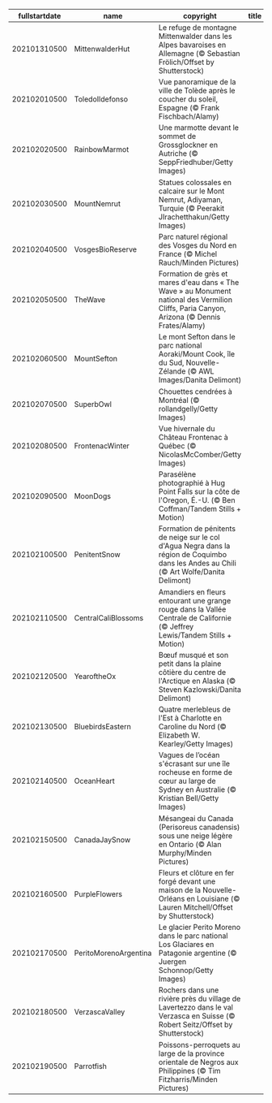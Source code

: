 |fullstartdate|name|copyright|title|image|
|--|--|--|--|--|
202101310500|MittenwalderHut|Le refuge de montagne Mittenwalder dans les Alpes bavaroises en Allemagne (© Sebastian Frölich/Offset by Shutterstock)||![](/fr-CA/2021/02/202101310500MittenwalderHut.jpg)|
202102010500|ToledoIldefonso|Vue panoramique de la ville de Tolède après le coucher du soleil, Espagne (© Frank Fischbach/Alamy)||![](/fr-CA/2021/02/202102010500ToledoIldefonso.jpg)|
202102020500|RainbowMarmot|Une marmotte devant le sommet de Grossglockner en Autriche (© SeppFriedhuber/Getty Images)||![](/fr-CA/2021/02/202102020500RainbowMarmot.jpg)|
202102030500|MountNemrut|Statues colossales en calcaire sur le Mont Nemrut, Adiyaman, Turquie (© Peerakit JIrachetthakun/Getty Images)||![](/fr-CA/2021/02/202102030500MountNemrut.jpg)|
202102040500|VosgesBioReserve|Parc naturel régional des Vosges du Nord en France (© Michel Rauch/Minden Pictures)||![](/fr-CA/2021/02/202102040500VosgesBioReserve.jpg)|
202102050500|TheWave|Formation de grès et mares d'eau dans « The Wave » au Monument national des Vermilion Cliffs, Paria Canyon, Arizona (© Dennis Frates/Alamy)||![](/fr-CA/2021/02/202102050500TheWave.jpg)|
202102060500|MountSefton|Le mont Sefton dans le parc national Aoraki/Mount Cook, île du Sud, Nouvelle-Zélande (© AWL Images/Danita Delimont)||![](/fr-CA/2021/02/202102060500MountSefton.jpg)|
202102070500|SuperbOwl|Chouettes cendrées à Montréal (© rollandgelly/Getty Images)||![](/fr-CA/2021/02/202102070500SuperbOwl.jpg)|
202102080500|FrontenacWinter|Vue hivernale du Château Frontenac à Québec (© NicolasMcComber/Getty Images)||![](/fr-CA/2021/02/202102080500FrontenacWinter.jpg)|
202102090500|MoonDogs|Parasélène photographié à Hug Point Falls sur la côte de l'Oregon, É.-U. (© Ben Coffman/Tandem Stills + Motion)||![](/fr-CA/2021/02/202102090500MoonDogs.jpg)|
202102100500|PenitentSnow|Formation de pénitents de neige sur le col d'Agua Negra dans la région de Coquimbo dans les Andes au Chili (© Art Wolfe/Danita Delimont)||![](/fr-CA/2021/02/202102100500PenitentSnow.jpg)|
202102110500|CentralCaliBlossoms|Amandiers en fleurs entourant une grange rouge dans la Vallée Centrale de Californie (© Jeffrey Lewis/Tandem Stills + Motion)||![](/fr-CA/2021/02/202102110500CentralCaliBlossoms.jpg)|
202102120500|YearoftheOx|Bœuf musqué et son petit dans la plaine côtière du centre de l'Arctique en Alaska (© Steven Kazlowski/Danita Delimont)||![](/fr-CA/2021/02/202102120500YearoftheOx.jpg)|
202102130500|BluebirdsEastern|Quatre merlebleus de l'Est à Charlotte en Caroline du Nord (© Elizabeth W. Kearley/Getty Images)||![](/fr-CA/2021/02/202102130500BluebirdsEastern.jpg)|
202102140500|OceanHeart|Vagues de l’océan s'écrasant sur une île rocheuse en forme de cœur au large de Sydney en Australie (© Kristian Bell/Getty Images)||![](/fr-CA/2021/02/202102140500OceanHeart.jpg)|
202102150500|CanadaJaySnow|Mésangeai du Canada (Perisoreus canadensis) sous une neige légère en Ontario (© Alan Murphy/Minden Pictures)||![](/fr-CA/2021/02/202102150500CanadaJaySnow.jpg)|
202102160500|PurpleFlowers|Fleurs et clôture en fer forgé devant une maison de la Nouvelle-Orléans en Louisiane (© Lauren Mitchell/Offset by Shutterstock)||![](/fr-CA/2021/02/202102160500PurpleFlowers.jpg)|
202102170500|PeritoMorenoArgentina|Le glacier Perito Moreno dans le parc national Los Glaciares en Patagonie argentine (© Juergen Schonnop/Getty Images)||![](/fr-CA/2021/02/202102170500PeritoMorenoArgentina.jpg)|
202102180500|VerzascaValley|Rochers dans une rivière près du village de Lavertezzo dans le val Verzasca en Suisse (© Robert Seitz/Offset by Shutterstock)||![](/fr-CA/2021/02/202102180500VerzascaValley.jpg)|
202102190500|Parrotfish|Poissons-perroquets au large de la province orientale de Negros aux Philippines (© Tim Fitzharris/Minden Pictures)||![](/fr-CA/2021/02/202102190500Parrotfish.jpg)|
